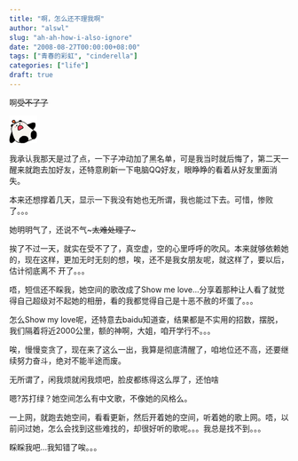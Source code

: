 ```yaml
---
title: "啊，怎么还不理我啊"
author: "alswl"
slug: "ah-ah-how-i-also-ignore"
date: "2008-08-27T00:00:00+08:00"
tags: ["青春的彩虹", "cinderella"]
categories: ["life"]
draft: true
---
```


啊~~~~受不了了~~~~

![B_0004](../../static/images/upload_dropbox/200808/b_0004.gif)

我承认我那天是过了点，一下子冲动加了黑名单，可是我当时就后悔了，第二天一醒来就跑去加好友，还特意刷新一下电脑QQ好友，眼睁睁的看着从好友里面消失。

本来还想撑着几天，显示一下我没有她也无所谓，我也能过下去。可惜，惨败了。。。

她明明气了，还说不气~~~太难处理了~~~

挨了不过一天，就实在受不了了，真空虚，空的心里呼呼的吹风。本来就够依赖她的，现在这样，更加无时无刻的想，唉，还不是我女朋友呢，就这样了，要以后，估计彻底离不
开了。。。

唔，短信还不睬我，她空间的歌改成了Show me love...分享着那种让人看了就觉得自己超级对不起她的相册，看的我都觉得自己是十恶不赦的坏蛋了。。。

怎么Show my love呢，还特意去baidu知道查，结果都是不实用的招数，摆脱，我们隔着将近2000公里，额的神啊，大姐，咱开学行不。。。

唉，慢慢变贪了，现在来了这么一出，我算是彻底清醒了，咱地位还不高，还要继续努力奋斗，绝对不能半途而废。

无所谓了，闲我烦就闲我烦吧，脸皮都练得这么厚了，还怕啥

嗯?苏打绿？她空间怎么有中文歌，不像她的风格么。

一上网，就跑去她空间，看看更新，然后开着她的空间，听着她的歌上网。唔，以前问过她，怎么会找到这些难找的，却很好听的歌呢。。。我总是找不到。。。

睬睬我吧...我知错了唉。。。

